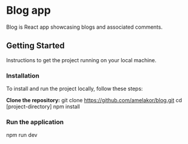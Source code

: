 # Blog app

Blog is React app showcasing blogs and associated comments.

## Getting Started

Instructions to get the project running on your local machine.

### Installation

To install and run the project locally, follow these steps:

**Clone the repository:**
git clone https://github.com/amelakor/blog.git
cd [project-directory]
npm install

### Run the application

npm run dev
